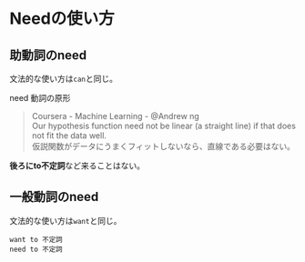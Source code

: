 # Needの使い方

## 助動詞のneed

文法的な使い方は`can`と同じ。  

need 動詞の原形

> Coursera - Machine Learning - @Andrew ng  
> Our hypothesis function need not be linear (a straight line) if that does not fit the data well.  
> 仮説関数がデータにうまくフィットしないなら、直線である必要はない。

**後ろにto不定詞**など来ることはない。

## 一般動詞のneed

文法的な使い方は`want`と同じ。

`want to 不定詞`  
`need to 不定詞`  

